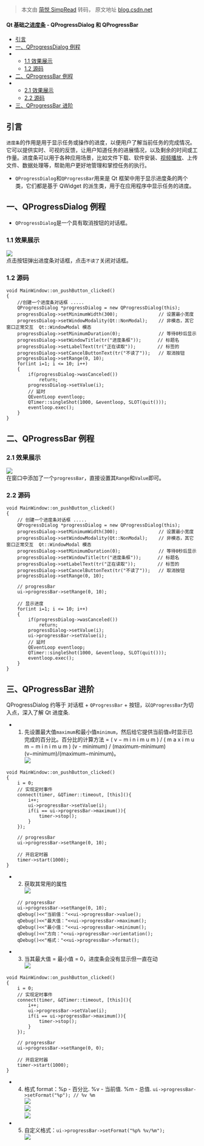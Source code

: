 > 本文由 [简悦 SimpRead](http://ksria.com/simpread/) 转码， 原文地址 [blog.csdn.net](https://blog.csdn.net/qq_38204686/article/details/136069607)

#### Qt 基础之[进度条](https://so.csdn.net/so/search?q=%E8%BF%9B%E5%BA%A6%E6%9D%A1&spm=1001.2101.3001.7020) - QProgressDialog 和 QProgressBar

*   [引言](#_1)
*   [一、QProgressDialog 例程](#QProgressDialog_4)
*   *   [1.1 效果展示](#11__6)
    *   [1.2 源码](#12__9)
*   [二、QProgressBar 例程](#QProgressBar_35)
*   *   [2.1 效果展示](#21__36)
    *   [2.2 源码](#22__39)
*   [三、QProgressBar 进阶](#QProgressBar_71)

引言
--

`进度条`的作用是用于显示任务或操作的进度，以便用户了解当前任务的完成情况。它可以提供实时、可视的反馈，让用户知道任务的进展情况，以及剩余的时间或工作量。进度条可以用于各种应用场景，比如文件下载、软件安装、[视频播放](https://so.csdn.net/so/search?q=%E8%A7%86%E9%A2%91%E6%92%AD%E6%94%BE&spm=1001.2101.3001.7020)、上传文件、数据处理等，帮助用户更好地管理和掌控任务的执行。

*   `QProgressDialog`和`QProgressBar`用来是 Qt 框架中用于显示进度条的两个类，它们都是基于 QWidget 的派生类，用于在应用程序中显示任务的进度。

一、QProgressDialog 例程
--------------------

*   `QProgressDialog`是一个具有取消按钮的对话框。

### 1.1 效果展示

![](https://i-blog.csdnimg.cn/blog_migrate/e4f070fe8ff231bbc91a19ed27b26dd2.gif)  
点击按钮弹出进度条对话框，点击`不读了`关闭对话框。

### 1.2 源码

```
void MainWindow::on_pushButton_clicked()
{
    //创建一个进度条对话框 .....
    QProgressDialog *progressDialog = new QProgressDialog(this);
    progressDialog->setMinimumWidth(300);               // 设置最小宽度
    progressDialog->setWindowModality(Qt::NonModal);    // 非模态，其它窗口正常交互  Qt::WindowModal 模态
    progressDialog->setMinimumDuration(0);              // 等待0秒后显示
    progressDialog->setWindowTitle(tr("进度条框"));      // 标题名
    progressDialog->setLabelText(tr("正在读取"));        // 标签的
    progressDialog->setCancelButtonText(tr("不读了"));   // 取消按钮
    progressDialog->setRange(0, 10);
    for(int i=1; i <= 10; i++)
    {
        if(progressDialog->wasCanceled())
            return;
        progressDialog->setValue(i);
        // 延时
        QEventLoop eventloop;
        QTimer::singleShot(1000, &eventloop, SLOT(quit()));
        eventloop.exec();
    }
}

```

二、QProgressBar 例程
-----------------

### 2.1 效果展示

![](https://i-blog.csdnimg.cn/blog_migrate/a3bbe4202da66d0344a4d393167095bf.gif)  
在窗口中添加了一个`progressBar`，直接设置其`Range`和`Value`即可。

### 2.2 源码

```
void MainWindow::on_pushButton_clicked()
{
    // 创建一个进度条对话框 .....
    QProgressDialog *progressDialog = new QProgressDialog(this);
    progressDialog->setMinimumWidth(300);               // 设置最小宽度
    progressDialog->setWindowModality(Qt::NonModal);    // 非模态，其它窗口正常交互  Qt::WindowModal 模态
    progressDialog->setMinimumDuration(0);              // 等待0秒后显示
    progressDialog->setWindowTitle(tr("进度条框"));      // 标题名
    progressDialog->setLabelText(tr("正在读取"));        // 标签的
    progressDialog->setCancelButtonText(tr("不读了"));   // 取消按钮
    progressDialog->setRange(0, 10);

    // progressBar
    ui->progressBar->setRange(0, 10);

    // 显示进度
    for(int i=1; i <= 10; i++)
    {
        if(progressDialog->wasCanceled())
            return;
        progressDialog->setValue(i);
        ui->progressBar->setValue(i);
        // 延时
        QEventLoop eventloop;
        QTimer::singleShot(1000, &eventloop, SLOT(quit()));
        eventloop.exec();
    }
}

```

三、QProgressBar 进阶
-----------------

QProgressDialog 约等于 对话框 + `QProgressBar` + 按钮，以`QProgressBar`为切入点，深入了解 Qt 进度条.

*   1.  先设置最大值`maximum`和最小值`minimum`，然后给它提供当前值`v`时显示已完成的百分比。百分比的计算方法 = ( v − m i n i m u m ) / ( m a x i m u m − m i n i m u m ) (v - minimum) / (maximum-minimum) (v−minimum)/(maximum−minimum)。  
        ![](https://i-blog.csdnimg.cn/blog_migrate/d0f3eaee916536c5f6b9bd2c11515855.png)

```
void MainWindow::on_pushButton_clicked()
{
    i = 0;
    // 实现定时事件
    connect(timer, &QTimer::timeout, [this](){
        i++;
        ui->progressBar->setValue(i);
        if(i == ui->progressBar->maximum()){
            timer->stop();
        }
    });

    // progressBar
    ui->progressBar->setRange(0, 10);

    // 开启定时器
    timer->start(1000);
}

```

*   2.  获取其常用的属性  
        ![](https://i-blog.csdnimg.cn/blog_migrate/70b1a4a371c9965b5abc41587de8f568.png)

```
    // progressBar
    ui->progressBar->setRange(0, 10);
    qDebug()<<"当前值："<<ui->progressBar->value();
    qDebug()<<"最大值："<<ui->progressBar->maximum();
    qDebug()<<"最小值："<<ui->progressBar->minimum();
    qDebug()<<"方向："<<ui->progressBar->orientation();
    qDebug()<<"格式："<<ui->progressBar->format();

```

*   3.  当其最大值 = 最小值 = 0，进度条会没有显示但一直在动  
        ![](https://i-blog.csdnimg.cn/blog_migrate/35ee7b1f145b23aa22b94ab7a64ce3aa.gif)

```
void MainWindow::on_pushButton_clicked()
{
    i = 0;
    // 实现定时事件
    connect(timer, &QTimer::timeout, [this](){
        i++;
        ui->progressBar->setValue(i);
        if(i == ui->progressBar->maximum()){
            timer->stop();
        }
    });

    // progressBar
    ui->progressBar->setRange(0, 0);

    // 开启定时器
    timer->start(1000);
}

```

*   4.  格式 format：%p - 百分比. %v - 当前值. %m - 总值. `ui->progressBar->setFormat("%p"); // %v %m`  
        ![](https://i-blog.csdnimg.cn/blog_migrate/551740faccce00ee32cc408430933d59.png)  
        ![](https://i-blog.csdnimg.cn/blog_migrate/a76d57c608645688a7b982d3a45d72a6.png)  
        ![](https://i-blog.csdnimg.cn/blog_migrate/40bc8bd6443cfdc4fefdbadf71645526.png)
*   5.  自定义格式：`ui->progressBar->setFormat("%p% %v/%m");`  
        ![](https://i-blog.csdnimg.cn/blog_migrate/8d2673c6ae33f494346ab4ca40430071.png)